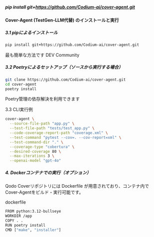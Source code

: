 ##### pip install git+https://github.com/Codium-ai/cover-agent.git
#### Cover-Agent (TestGen‑LLM代替) のインストールと実行
##### 3.1 pipによるインストール
```bash
pip install git+https://github.com/Codium-ai/cover-agent.git
```
最も簡単な方法です
DEV Community

##### 3.2 Poetryによるセットアップ（ソースから実行する場合）
```bash
git clone https://github.com/Codium-ai/cover-agent.git
cd cover-agent
poetry install
```
Poetry管理の依存解決を利用できます

3.3 CLI実行例
```bash
cover-agent \
  --source-file-path "app.py" \
  --test-file-path "tests/test_app.py" \
  --code-coverage-report-path "coverage.xml" \
  --test-command "pytest --cov=. --cov-report=xml" \
  --test-command-dir "." \
  --coverage-type "cobertura" \
  --desired-coverage 80 \
  --max-iterations 3 \
  --openai-model "gpt-4o"
```
##### 4. Dockerコンテナでの実行（オプション）
Qodo Coverリポジトリには Dockerfile が用意されており、コンテナ内でCover-Agentをビルド・実行可能です。

dockerfile
```bash
FROM python:3.12-bullseye
WORKDIR /app
COPY . .
RUN poetry install
CMD ["make", "installer"]
```
